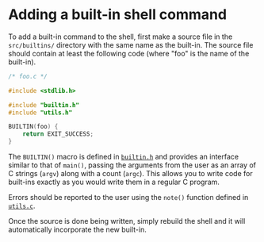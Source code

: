 # Adding a built-in shell command

To add a built-in command to the shell, first make a source file in the `src/builtins/` directory with the same name as the built-in. The source file should contain at least the following code (where "foo" is the name of the built-in).

```c
/* foo.c */

#include <stdlib.h>

#include "builtin.h"
#include "utils.h"

BUILTIN(foo) {
    return EXIT_SUCCESS;
}
```

The `BUILTIN()` macro is defined in [`builtin.h`](builtin.h) and provides an interface similar to that of `main()`, passing the arguments from the user as an array of C strings (`argv`) along with a count (`argc`). This allows you to write code for built-ins exactly as you would write them in a regular C program.

Errors should be reported to the user using the `note()` function defined in [`utils.c`](../utils.c).

Once the source is done being written, simply rebuild the shell and it will automatically incorporate the new built-in.
